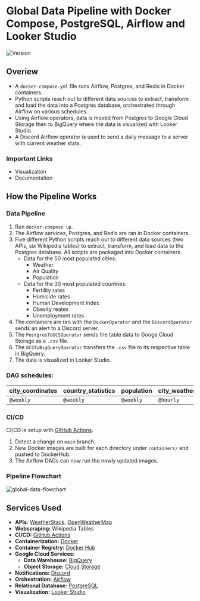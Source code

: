 # Global Data Pipeline with Docker Compose, PostgreSQL, Airflow and Looker Studio

<div>
    <img alt="Version" src="https://img.shields.io/badge/Project Number-3-orange.svg?cacheSeconds=2592000" />
</div>

## Overiew

* A `docker-compose.yml` file runs Airflow, Postgres, and Redis in Docker containers.
* Python scripts reach out to different data sources to extract, transform and load the data into a Postgres database, orchestrated through Airflow on various schedules.
* Using Airflow operators, data is moved from Postgres to Google Cloud Storage then to BigQuery where the data is visualized with Looker Studio.
* A Discord Airflow operator is used to send a daily message to a server with current weather stats.


### Important Links
* Visualization
* Documentation

## How the Pipeline Works
### Data Pipeline
1. Run `docker-compose up`.
2. The Airflow services, Postgres, and Redis are ran in Docker containers.
3. Five different Python scripts reach out to different data sources (two APIs, six Wikipedia tables) to extract, transform, and load data to the Postgres database. All scripts are packaged into Docker containers.
    * Data for the 50 most populated cities:
        * Weather
        * Air Quality
        * Population
    * Data for the 30 most populated countries:
        * Fertility rates
        * Homicide rates
        * Human Development Index
        * Obesity reates
        * Unemployment rates
4. The containers are ran with the `DockerOperator` and the `DiscordOperator` sends an alert to a Discord server.
5. The `PostgresToGCSOperator` sends the table data to Googe Cloud Storage as a `.csv` file.
6. The `GCSToBigQueryOperator` transfers the `.csv` file to its respective table in BigQuery.
7. The data is visualized in Looker Studio.

### DAG schedules:

| city_coordinates | country_statistics | population | city_weather | air_quality | discord_alert |
| ---------------- | ------------------ | ---------- | ------------ | ----------- | ------------- |
| `@weekly`        | `@weekly`          | `@weekly`  | `@hourly`    | `@hourly`   | `0 */4 * * *` |

### CI/CD
CI/CD is setup with [GitHub Actions](https://github.com/features/actions).
1. Detect a change on `main` branch.
2. New Docker images are built for each directory under `containers/` and pushed to DockerHub.
3. The Airflow DAGs can now run the newly updated images.

### Pipeline Flowchart
![global-data-flowchart](https://storage.googleapis.com/pipeline-flowcharts/global-data-pipeline-flowchart.png)

## Services Used

* **APIs:** [WeatherStack](https://weatherstack.com), [OpenWeatherMap](https://openweathermap.org)
* **Webscraping:** Wikipedia Tables
* **CI/CD:** [GitHub Actions](https://github.com/features/actions)
* **Containerization:** [Docker](https://www.docker.com/)
* **Container Registry:** [Docker Hub](https://hub.docker.com)
* **Google Cloud Services:**
    * **Data Warehouse:** [BigQuery](https://cloud.google.com/bigquery/)
    * **Object Storage:** [Cloud Storage](https://cloud.google.com/storage)
* **Notifications:** [Discord](https://support.discord.com/hc/en-us/articles/228383668-Intro-to-Webhooks)
* **Orchestration:** [Airflow](https://airflow.apache.org)
* **Relational Database:** [PostgreSQL](https://www.postgresql.org)
* **Visualization:** [Looker Studio](https://lookerstudio.google.com)
